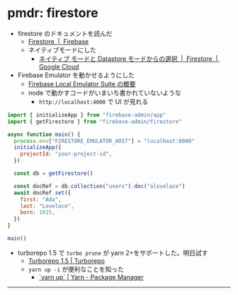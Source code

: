 # pmdr: firestore

- firestore のドキュメントを読んだ
  - [Firestore  \|  Firebase](https://firebase.google.com/docs/firestore?hl=ja)
  - ネイティブモードにした
    - [ネイティブ モードと Datastore モードからの選択  \|  Firestore  \|  Google Cloud](https://cloud.google.com/firestore/docs/firestore-or-datastore?authuser=2&_ga=2.187749736.-1331376434.1660652388)
- Firebase Emulator を動かせるようにした
  - [Firebase Local Emulator Suite の概要](https://firebase.google.com/docs/emulator-suite)
  - node で動かすコードがいまいち書かれていないような
    - `http://localhost:4000` で UI が見れる

```js
import { initializeApp } from "firebase-admin/app"
import { getFirestore } from "firebase-admin/firestore"

async function main() {
  process.env["FIRESTORE_EMULATOR_HOST"] = "localhost:8080"
  initializeApp({
    projectId: "your-project-id",
  })

  const db = getFirestore()

  const docRef = db.collection("users").doc("alovelace")
  await docRef.set({
    first: "Ada",
    last: "Lovelace",
    born: 1815,
  })
}

main()
```

- turborepo 1.5 で `turbo prune` が yarn 2+をサポートした。明日試す
  - [Turborepo 1\.5 \| Turborepo](https://turborepo.org/blog/turbo-1-5-0)
  - `yarn up -i` が便利なことを知った
    - [\`yarn up\` \| Yarn \- Package Manager](https://yarnpkg.com/cli/up)

---
